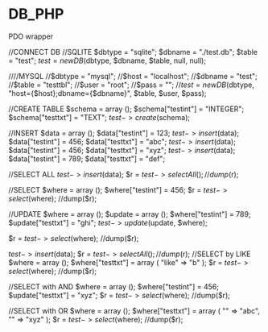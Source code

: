 DB_PHP
======

PDO wrapper

//CONNECT DB
//SQLITE
$dbtype = "sqlite";
$dbname = "./test.db";
$table = "test";
$test = new DB($dbtype, $dbname, $table, null, null);

////MYSQL
//$dbtype = "mysql";
//$host = "localhost";
//$dbname = "test";
//$table = "testtbl";
//$user = "root";
//$pass = "";
//$test = new DB($dbtype, "host={$host};dbname={$dbname}", $table, $user, $pass);

//CREATE TABLE
$schema = array ();
$schema["testint"] = "INTEGER";
$schema["testtxt"] = "TEXT";
$test->create($schema);

//INSERT
$data = array ();
$data["testint"] = 123;
$test->insert($data);
$data["testint"] = 456;
$data["testtxt"] = "abc";
$test->insert($data);
$data["testint"] = 456;
$data["testtxt"] = "xyz";
$test->insert($data);
$data["testint"] = 789;
$data["testtxt"] = "def";

//SELECT ALL
$test->insert($data);
$r = $test->selectAll();
//dump($r);

//SELECT
$where = array ();
$where["testint"] = 456;
$r = $test->select($where);
//dump($r);

//UPDATE
$where = array ();
$update = array ();
$where["testint"] = 789;
$update["testtxt"] = "ghi";
$test->update($update, $where);

$r = $test->select($where);
//dump($r);

$test->insert($data);
$r = $test->selectAll();
//dump($r);
//SELECT by LIKE
$where = array ();
$where["testtxt"] = array (
	"like" => "b"
);
$r = $test->select($where);
//dump($r);

//SELECT with AND
$where = array ();
$where["testint"] = 456;
$update["testtxt"] = "xyz";
$r = $test->select($where);
//dump($r);

//SELECT with OR
$where = array ();
$where["testtxt"] = array (
	"" => "abc",
	"" => "xyz"
);
$r = $test->select($where);
//dump($r);